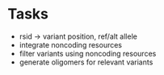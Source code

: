 # Tasks

- rsid -> variant position, ref/alt allele
- integrate noncoding resources
- filter variants using noncoding resources
- generate oligomers for relevant variants